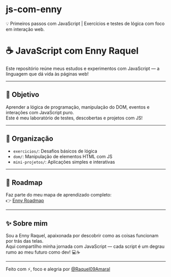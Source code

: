 # js-com-enny
💡 Primeiros passos com JavaScript | Exercícios e testes de lógica com foco em interação web.

# ☕ JavaScript com Enny Raquel

Este repositório reúne meus estudos e experimentos com JavaScript — a linguagem que dá vida às páginas web!

---

## 🎯 Objetivo

Aprender a lógica de programação, manipulação do DOM, eventos e interações com JavaScript puro.  
Este é meu laboratório de testes, descobertas e projetos com JS!

---

## 📂 Organização

- `exercicios/`: Desafios básicos de lógica
- `dom/`: Manipulação de elementos HTML com JS
- `mini-projetos/`: Aplicações simples e interativas

---

## 🔗 Roadmap

Faz parte do meu mapa de aprendizado completo:  
👉 [Enny Roadmap](https://github.com/Raquel09Amaral/enny-roadmap)

---

## ✨ Sobre mim

Sou a Enny Raquel, apaixonada por descobrir como as coisas funcionam por trás das telas.  
Aqui compartilho minha jornada com JavaScript — cada script é um degrau rumo ao meu futuro como dev! 💻☕

---

Feito com ⚡, foco e alegria por [@Raquel09Amaral](https://github.com/Raquel09Amaral)
